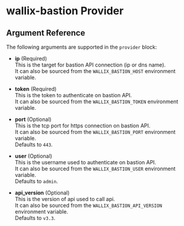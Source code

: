 # wallix-bastion Provider

## Argument Reference

The following arguments are supported in the `provider` block:

- **ip** (Required)  
  This is the target for bastion API connection (ip or dns name).  
  It can also be sourced from the `WALLIX_BASTION_HOST` environment variable.

- **token** (Required)  
  This is the token to authenticate on bastion API.  
  It can also be sourced from the `WALLIX_BASTION_TOKEN` environment variable.  

- **port** (Optional)  
  This is the tcp port for https connection on bastion API.  
  It can also be sourced from the `WALLIX_BASTION_PORT` environment variable.  
  Defaults to `443`.

- **user** (Optional)  
  This is the username used to authenticate on bastion API.  
  It can also be sourced from the `WALLIX_BASTION_USER` environment variable.  
  Defaults to `admin`.

- **api_version** (Optional)  
  This is the version of api used to call api.  
  It can also be sourced from the `WALLIX_BASTION_API_VERSION` environment variable.  
  Defaults to `v3.3`.
